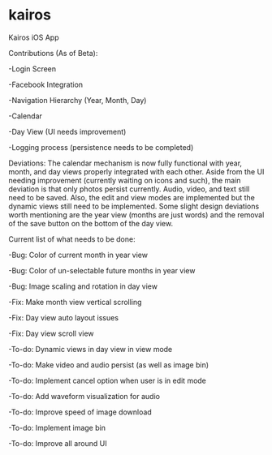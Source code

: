 # kairos
Kairos iOS App

Contributions (As of Beta):

-Login Screen

-Facebook Integration

-Navigation Hierarchy (Year, Month, Day)

-Calendar

-Day View (UI needs improvement)

-Logging process (persistence needs to be completed)

Deviations:
The calendar mechanism is now fully functional with year, month, and day views properly integrated with each other. Aside from the UI needing improvement (currently waiting on icons and such), the main deviation is that only photos persist currently. Audio, video, and text still need to be saved. Also, the edit and view modes are implemented but the dynamic views still need to be implemented. Some slight design deviations worth mentioning are the year view (months are just words) and the removal of the save button on the bottom of the day view.

Current list of what needs to be done:

-Bug: Color of current month in year view

-Bug: Color of un-selectable future months in year view

-Bug: Image scaling and rotation in day view

-Fix: Make month view vertical scrolling

-Fix: Day view auto layout issues

-Fix: Day view scroll view

-To-do: Dynamic views in day view in view mode

-To-do: Make video and audio persist (as well as image bin)

-To-do: Implement cancel option when user is in edit mode

-To-do: Add waveform visualization for audio

-To-do: Improve speed of image download

-To-do: Implement image bin

-To-do: Improve all around UI
